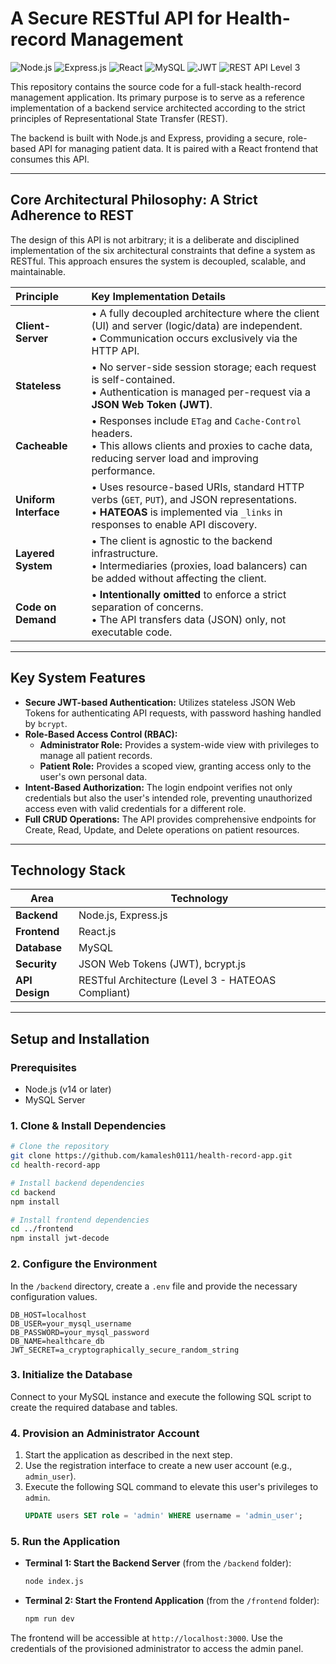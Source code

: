 # A Secure RESTful API for Health-record Management

<p align="left">
  <img src="https://img.shields.io/badge/Node.js-339933?style=for-the-badge&logo=nodedotjs&logoColor=white" alt="Node.js">
  <img src="https://img.shields.io/badge/Express.js-000000?style=for-the-badge&logo=express&logoColor=white" alt="Express.js">
  <img src="https://img.shields.io/badge/React-20232A?style=for-the-badge&logo=react&logoColor=61DAFB" alt="React">
  <img src="https://img.shields.io/badge/MySQL-005C84?style=for-the-badge&logo=mysql&logoColor=white" alt="MySQL">
  <img src="https://img.shields.io/badge/json%20web%20tokens-323330?style=for-the-badge&logo=json-web-tokens&logoColor=pink" alt="JWT">
  <img src="https://img.shields.io/badge/REST%20API-Level%203-brightgreen?style=for-the-badge" alt="REST API Level 3">
</p>

This repository contains the source code for a full-stack health-record management application. Its primary purpose is to serve as a reference implementation of a backend service architected according to the strict principles of Representational State Transfer (REST).

The backend is built with Node.js and Express, providing a secure, role-based API for managing patient data. It is paired with a React frontend that consumes this API.


---

## Core Architectural Philosophy: A Strict Adherence to REST

The design of this API is not arbitrary; it is a deliberate and disciplined implementation of the six architectural constraints that define a system as RESTful. This approach ensures the system is decoupled, scalable, and maintainable.

| **Principle**         | **Key Implementation Details**                                                                                                                              |
| :-------------------- | :---------------------------------------------------------------------------------------------------------------------------------------------------------- |
| **Client-Server**     | • A fully decoupled architecture where the client (UI) and server (logic/data) are independent.<br>• Communication occurs exclusively via the HTTP API. |
| **Stateless**         | • No server-side session storage; each request is self-contained.<br>• Authentication is managed per-request via a **JSON Web Token (JWT)**.             |
| **Cacheable**         | • Responses include `ETag` and `Cache-Control` headers.<br>• This allows clients and proxies to cache data, reducing server load and improving performance. |
| **Uniform Interface** | • Uses resource-based URIs, standard HTTP verbs (`GET`, `PUT`), and JSON representations.<br>• **HATEOAS** is implemented via `_links` in responses to enable API discovery. |
| **Layered System**    | • The client is agnostic to the backend infrastructure.<br>• Intermediaries (proxies, load balancers) can be added without affecting the client.       |
| **Code on Demand**    | • **Intentionally omitted** to enforce a strict separation of concerns.<br>• The API transfers data (JSON) only, not executable code.                      |
---

## Key System Features

*   **Secure JWT-based Authentication:** Utilizes stateless JSON Web Tokens for authenticating API requests, with password hashing handled by `bcrypt`.
*   **Role-Based Access Control (RBAC):**
    *   **Administrator Role:** Provides a system-wide view with privileges to manage all patient records.
    *   **Patient Role:** Provides a scoped view, granting access only to the user's own personal data.
*   **Intent-Based Authorization:** The login endpoint verifies not only credentials but also the user's intended role, preventing unauthorized access even with valid credentials for a different role.
*   **Full CRUD Operations:** The API provides comprehensive endpoints for Create, Read, Update, and Delete operations on patient resources.

---

## Technology Stack

| Area          | Technology                                         |
| ------------- | -------------------------------------------------- |
| **Backend**   | Node.js, Express.js                                |
| **Frontend**  | React.js                                           |
| **Database**  | MySQL                                              |
| **Security**  | JSON Web Tokens (JWT), bcrypt.js                   |
| **API Design**| RESTful Architecture (Level 3 - HATEOAS Compliant) |

---

## Setup and Installation

### Prerequisites

*   Node.js (v14 or later)
*   MySQL Server

### 1. Clone & Install Dependencies

```bash
# Clone the repository
git clone https://github.com/kamalesh0111/health-record-app.git
cd health-record-app

# Install backend dependencies
cd backend
npm install

# Install frontend dependencies
cd ../frontend
npm install jwt-decode
```

### 2. Configure the Environment

In the `/backend` directory, create a `.env` file and provide the necessary configuration values.

```
DB_HOST=localhost
DB_USER=your_mysql_username
DB_PASSWORD=your_mysql_password
DB_NAME=healthcare_db
JWT_SECRET=a_cryptographically_secure_random_string
```

### 3. Initialize the Database

Connect to your MySQL instance and execute the following SQL script to create the required database and tables.


### 4. Provision an Administrator Account

1.  Start the application as described in the next step.
2.  Use the registration interface to create a new user account (e.g., `admin_user`).
3.  Execute the following SQL command to elevate this user's privileges to `admin`.
    ```sql
    UPDATE users SET role = 'admin' WHERE username = 'admin_user';
    ```

### 5. Run the Application

*   **Terminal 1: Start the Backend Server** (from the `/backend` folder):
    ```bash
    node index.js
    ```
*   **Terminal 2: Start the Frontend Application** (from the `/frontend` folder):
    ```bash
    npm run dev
    ```

The frontend will be accessible at `http://localhost:3000`. Use the credentials of the provisioned administrator to access the admin panel.
